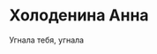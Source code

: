 <!DOCTYPE HTML PUBLIC "-//W3C//DTD HTML 4.01//EN" "http://www.283838.itmo.xyz">
<html>
 <head>
  <meta http-equiv="Content-Type" content="text/html; charset=utf-8">
 </head>
 <body>
  <h1>Холоденина Анна</h1>
  <!-- Комментарий -->
  <p>Угнала тебя, угнала</p>
 </body>
</html>
